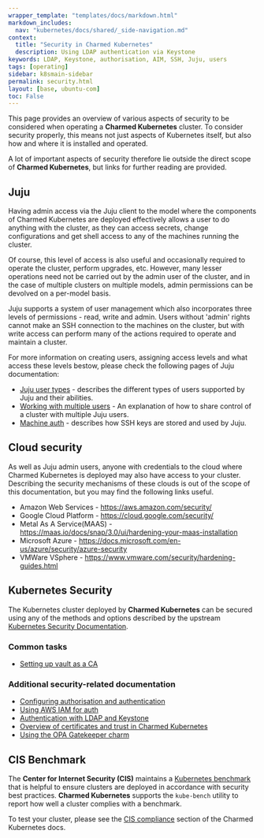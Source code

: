 ```yaml
---
wrapper_template: "templates/docs/markdown.html"
markdown_includes:
  nav: "kubernetes/docs/shared/_side-navigation.md"
context:
  title: "Security in Charmed Kubernetes"
  description: Using LDAP authentication via Keystone
keywords: LDAP, Keystone, authorisation, AIM, SSH, Juju, users
tags: [operating]
sidebar: k8smain-sidebar
permalink: security.html
layout: [base, ubuntu-com]
toc: False
---
```


This page provides an overview of various aspects of security to be considered
when operating a **Charmed Kubernetes** cluster. To consider security properly,
this means not just aspects of Kubernetes itself, but also how and where
it is installed and operated.

A lot of important aspects of security therefore lie outside the direct scope
of **Charmed Kubernetes**, but links for further reading
are provided.


## Juju

Having admin access via the Juju client to the model where the components
of Charmed Kubernetes are deployed effectively allows a user to do
anything with the cluster, as they can access secrets, change configurations
and get shell access to any of the machines running the cluster.

Of course, this level of access is also useful and occasionally required to
operate the cluster, perform upgrades, etc. However, many lesser
operations need not be carried out by the admin user of the cluster, and in the
case of multiple clusters on multiple models, admin permissions can be devolved
on a per-model basis.

Juju supports a system of user management which also incorporates three levels
of permissions - read, write and admin. Users without 'admin' rights cannot
make an SSH connection to the machines on the cluster, but with write access
can perform many of the actions required to operate and maintain a cluster.

For more information on creating users, assigning access levels and what access
these levels bestow, please check the following pages of Juju documentation:

-   [Juju user types][juju-user-types] - describes the different types of users
    supported by Juju and their abilities.
-   [Working with multiple users][juju-users] - An explanation of how to share control of
    a cluster with multiple Juju users.
-   [Machine auth][] - describes how SSH keys are stored and used by Juju.


## Cloud security

As well as Juju admin users, anyone with credentials to the cloud where
Charmed Kubernetes is deployed may also have access to your cluster. Describing
the security mechanisms of these clouds is out of the scope of this
documentation, but you may find the following links useful.

-   Amazon Web Services -	<https://aws.amazon.com/security/>
-   Google Cloud Platform	- <https://cloud.google.com/security/>
-   Metal As A Service(MAAS) -  <https://maas.io/docs/snap/3.0/ui/hardening-your-maas-installation>
-   Microsoft Azure	- <https://docs.microsoft.com/en-us/azure/security/azure-security>
-   VMWare VSphere	- <https://www.vmware.com/security/hardening-guides.html>

## Kubernetes Security

The Kubernetes cluster deployed by **Charmed Kubernetes** can be secured using
any of the methods and options described by the upstream
[Kubernetes Security Documentation][].


### Common tasks

-   [Setting up vault as a CA][k8s-vault]


### Additional security-related documentation

-   [Configuring authorisation and authentication][k8s-auth]
-   [Using AWS IAM for auth][k8s-aws-iam]
-   [Authentication with LDAP and Keystone][k8s-ldap]
-   [Overview of certificates and trust in Charmed Kubernetes][k8s-trust]
-   [Using the OPA Gatekeeper charm][k8s-gatekeeper]

## CIS Benchmark

The **Center for Internet Security (CIS)** maintains a
[Kubernetes benchmark][cis-benchmark] that is helpful to ensure clusters are
deployed in accordance with security best practices. **Charmed Kubernetes**
supports the `kube-bench` utility to report how well a cluster complies
with a benchmark.

To test your cluster, please see the
[CIS compliance][] section of the Charmed Kubernetes docs.


<!-- LINKS -->

[cis-benchmark]: https://www.cisecurity.org/benchmark/kubernetes/
[Kubernetes Security documentation]: https://kubernetes.io/docs/concepts/security/overview/
[Machine auth]: https://juju.is/docs/olm/accessing-individual-machines-with-ssh
[juju-users]: https://juju.is/docs/olm/working-with-multiple-users
[juju-user-types]: https://juju.is/docs/user-types-and-abilities
[CIS compliance]: /kubernetes/docs/cis-compliance
[k8s-auth]: /kubernetes/docs/auth
[k8s-aws-iam]: /kubernetes/docs/aws-iam-auth
[k8s-ldap]: /kubernetes/docs/ldap
[k8s-trust]: /kubernetes/docs/certs-and-trust
[k8s-vault]: /kubernetes/docs/using-vault
[k8s-gatekeeper]: /kubernetes/docs/gatekeeper